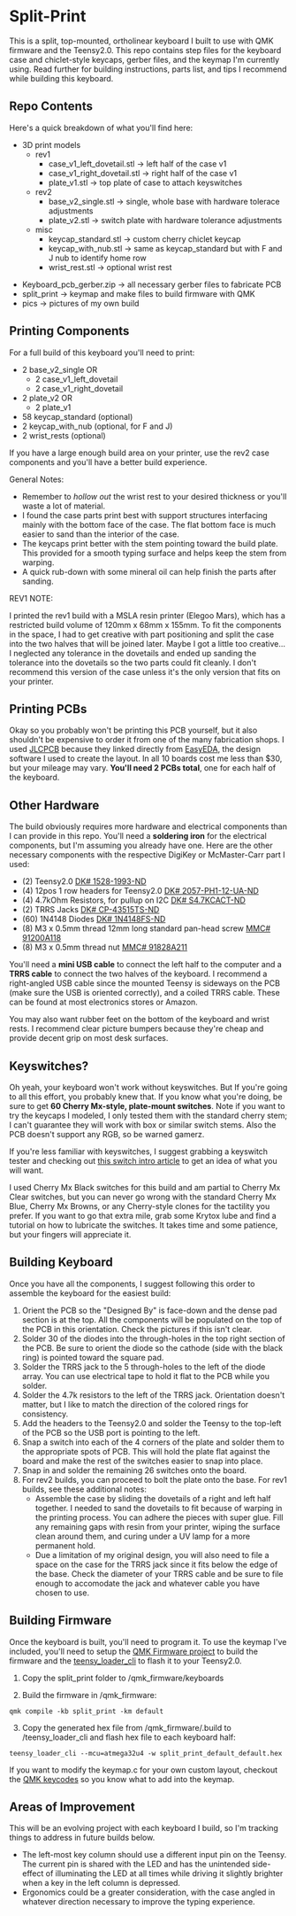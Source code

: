 # Split-Print
This is a split, top-mounted, ortholinear keyboard I built to use with QMK firmware and the Teensy2.0. This repo contains step files for the keyboard case and chiclet-style keycaps, gerber files, and the keymap I'm currently using. Read further for building instructions, parts list, and tips I recommend while building this keyboard.

## Repo Contents
Here's a quick breakdown of what you'll find here:

+ 3D print models
    + rev1
        - case_v1_left_dovetail.stl -> left half of the case v1
        - case_v1_right_dovetail.stl -> right half of the case v1
        - plate_v1.stl -> top plate of case to attach keyswitches
    + rev2
        - base_v2_single.stl -> single, whole base with hardware tolerace adjustments
        - plate_v2.stl -> switch plate with hardware tolerance adjustments
    + misc
        - keycap_standard.stl -> custom cherry chiclet keycap
        - keycap_with_nub.stl -> same as keycap_standard but with F and J nub to identify home row
        - wrist_rest.stl -> optional wrist rest
- Keyboard_pcb_gerber.zip -> all necessary gerber files to fabricate PCB
- split_print -> keymap and make files to build firmware with QMK
- pics -> pictures of my own build

## Printing Components
For a full build of this keyboard you'll need to print:


- 2 base_v2_single OR  
    - 2 case_v1_left_dovetail
    - 2 case_v1_right_dovetail
- 2 plate_v2 OR
    - 2 plate_v1
- 58 keycap_standard (optional)
- 2 keycap_with_nub (optional, for F and J)
- 2 wrist_rests (optional)

If you have a large enough build area on your printer, use the rev2 case components and you'll have a better build experience. 

General Notes:

- Remember to *hollow out* the wrist rest to your desired thickness or you'll waste a lot of material.
- I found the case parts print best with support structures interfacing mainly with the bottom face of the case. The flat bottom face is much easier to sand than the interior of the case.
- The keycaps print better with the stem pointing toward the build plate. This provided for a smooth typing surface and helps keep the stem from warping.
- A quick rub-down with some mineral oil can help finish the parts after sanding.

REV1 NOTE:

I printed the rev1 build with a MSLA resin printer (Elegoo Mars), which has a restricted build volume of 120mm x 68mm x 155mm. To fit the components in the space, I had to get creative with part positioning and split the case into the two halves that will be joined later. Maybe I got a little too creative... I neglected any tolerance in the dovetails and ended up sanding the tolerance into the dovetails so the two parts could fit cleanly. I don't recommend this version of the case unless it's the only version that fits on your printer.


## Printing PCBs
Okay so you probably won't be printing this PCB yourself, but it also shouldn't be expensive to order it from one of the many fabrication shops. I used [JLCPCB](https://jlcpcb.com) because they linked directly from [EasyEDA](https://easyeda.com), the design software I used to create the layout. In all 10 boards cost me less than $30, but your mileage may vary. **You'll need 2 PCBs total**, one for each half of the keyboard.

## Other Hardware
The build obviously requires more hardware and electrical components than I can provide in this repo. You'll need a **soldering iron** for the electrical components, but I'm assuming you already have one. Here are the other necessary components with the respective DigiKey or McMaster-Carr part I used:

- (2) Teensy2.0 [DK# 1528-1993-ND](https://www.digikey.com/product-detail/en/adafruit-industries-llc/199/1528-1993-ND/6827126)
- (4) 12pos 1 row headers for Teensy2.0 [DK# 2057-PH1-12-UA-ND](https://www.digikey.com/product-detail/en/adam-tech/PH1-12-UA/2057-PH1-12-UA-ND/9830395)
- (4) 4.7kOhm Resistors, for pullup on I2C [DK# S4.7KCACT-ND](https://www.digikey.com/product-detail/en/stackpole-electronics-inc/RNMF14FTC4K70/S4.7KCACT-ND/2617510)
- (2) TRRS Jacks [DK# CP-43515TS-ND](https://www.digikey.com/product-detail/en/cui-devices/SJ-43515TS/CP-43515TS-ND/368147)
- (60) 1N4148 Diodes [DK# 1N4148FS-ND](https://www.digikey.com/product-detail/en/on-semiconductor/1N4148/1N4148FS-ND/458603)
- (8) M3 x 0.5mm thread 12mm long standard pan-head screw [MMC# 91200A118](https://www.mcmaster.com/catalog/91200A118)
- (8) M3 x 0.5mm thread nut [MMC# 91828A211](https://www.mcmaster.com/catalog/91828A211)

You'll need a **mini USB cable** to connect the left half to the computer and a **TRRS cable** to connect the two halves of the keyboard. I recommend a right-angled USB cable since the mounted Teensy is sideways on the PCB (make sure the USB is oriented correctly), and a coiled TRRS cable. These can be found at most electronics stores or Amazon.

You may also want rubber feet on the bottom of the keyboard and wrist rests. I recommend clear picture bumpers because they're cheap and provide decent grip on most desk surfaces.

## Keyswitches?
Oh yeah, your keyboard won't work without keyswitches. But If you're going to all this effort, you probably knew that. If you know what you're doing,  be sure to get **60 Cherry Mx-style, plate-mount switches**. Note if you want to try the keycaps I modeled, I only tested them with the standard cherry stem; I can't guarantee they will work with box or similar switch stems. Also the PCB doesn't support any RGB, so be warned gamerz.

If you're less familiar with keyswitches, I suggest grabbing a keyswitch tester and checking out [this switch intro article](https://www.keyboardco.com/blog/index.php/2012/12/an-introduction-to-cherry-mx-mechanical-switches/) to get an idea of what you will want.

I used Cherry Mx Black switches for this build and am partial to Cherry Mx Clear switches, but you can never go wrong with the standard Cherry Mx Blue, Cherry Mx Browns, or any Cherry-style clones for the tactility you prefer. If you want to go that extra mile, grab some Krytox lube and find a tutorial on how to lubricate the switches. It takes time and some patience, but your fingers will appreciate it.

## Building Keyboard
Once you have all the components, I suggest following this order to assemble the keyboard for the easiest build:

1. Orient the PCB so the "Designed By" is face-down and the dense pad section is at the top. All the components will be populated on the top of the PCB in this orientation. Check the pictures if this isn't clear.
2. Solder 30 of the diodes into the through-holes in the top right section of the PCB. Be sure to orient the diode so the cathode (side with the black ring) is pointed toward the square pad.
2. Solder the TRRS jack to the 5 through-holes to the left of the diode array. You can use electrical tape to hold it flat to the PCB while you solder.
3. Solder the 4.7k resistors to the left of the TRRS jack. Orientation doesn't matter, but I like to match the direction of the colored rings for consistency.
4. Add the headers to the Teensy2.0 and solder the Teensy to the top-left of the PCB so the USB port is pointing to the left.
5. Snap a switch into each of the 4 corners of the plate and solder them to the appropriate spots of PCB. This will hold the plate flat against the board and make the rest of the switches easier to snap into place.
6. Snap in and solder the remaining 26 switches onto the board.
7. For rev2 builds, you can proceed to bolt the plate onto the base. For rev1 builds, see these additional notes:
    - Assemble the case by sliding the dovetails of a right and left half together. I needed to sand the dovetails to fit because of warping in the printing process. You can adhere the pieces with super glue. Fill any remaining gaps with resin from your printer, wiping the surface clean around them, and curing under a UV lamp for a more permanent hold.
    - Due a limitation of my original design, you will also need to file a space on the case for the TRRS jack since it fits below the edge of the base. Check the diameter of your TRRS cable and be sure to file enough to accomodate the jack and whatever cable you have chosen to use.


## Building Firmware
Once the keyboard is built, you'll need to program it. To use the keymap I've included, you'll need to setup the [QMK Firmware project](https://github.com/qmk/qmk_firmware) to build the firmware and the [teensy_loader_cli](https://github.com/PaulStoffregen/teensy_loader_cli) to flash it to your Teensy2.0.

1. Copy the split_print folder to /qmk_firmware/keyboards

2. Build the firmware in /qmk_firmware:

```qmk compile -kb split_print -km default```


3. Copy the generated hex file from /qmk_firmware/.build to /teensy_loader_cli and flash hex file to each keyboard half:

```teensy_loader_cli --mcu=atmega32u4 -w split_print_default_default.hex```

If you want to modify the keymap.c for your own custom layout, checkout the [QMK keycodes](https://beta.docs.qmk.fm/using-qmk/simple-keycodes/keycodes_basic) so you know what to add into the keymap.

## Areas of Improvement
This will be an evolving project with each keyboard I build, so I'm tracking things to address in future builds below.

- The left-most key column should use a different input pin on the Teensy. The current pin is shared with the LED and has the unintended side-effect of illuminating the LED at all times while driving it slightly brighter when a key in the left column is depressed.
- Ergonomics could be a greater consideration, with the case angled in whatever direction necessary to improve the typing experience.

